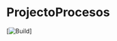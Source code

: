 # ProjectoProcesos
[![Build](https://github.com/markitos98/ProjectoProcesos/actions/workflows/maven.yml/badge.svg)]
